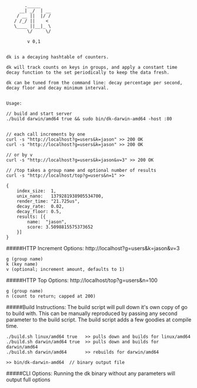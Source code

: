 		
	       ._____
	     __| _/  | __
	    / __ ||  |/ /
	   / /_/ ||    <
	   \____ ||__|_ \
	        \/     \/
	
	        v 0,1
	
	
	dk is a decaying hashtable of counters.  
	
	dk will track counts on keys in groups, and apply a constant time decay function to the set periodically to keep the data fresh.
	
	dk can be tuned from the command line: decay percentage per second, decay floor and decay minimum interval.
	
	
	Usage:
	
	// build and start server
	./build darwin/amd64 true && sudo bin/dk-darwin-amd64 -host :80
	

	// each call increments by one
	curl -s "http://localhost?g=users&k=jason" >> 200 OK
	curl -s "http://localhost?g=users&k=jason" >> 200 OK
	
	// or by v
	curl -s "http://localhost?g=users&k=jason&v=3" >> 200 OK
	
	// /top takes a group name and optional number of results
	curl -s "http://localhost/top?g=users&n=1" >>
	
	{
		index_size:  1,
		unix_nano:   1379281938905534700,
		render_time: "21.725us",
		decay_rate:  0.02,
		decay_floor: 0.5,
		results: [{
			name:  "jason",
			score: 3.5098815575373652
		}]
	}


#####HTTP Increment Options:
	http://localhost?g=users&k=jason&v=3
	
	g (group name)
	k (key name)
	v (optional; increment amount, defaults to 1)

#####HTTP Top Options:
	http://localhost/top?g=users&n=100

	g (group name)
	n (count to return; capped at 200)
		
	
#####Build Instructions:
The build script will pull down it's own copy of go to build with.  This can be manually reproduced by passing any second parameter to the build script.  The build script adds a few goodies at compile time.
	
	./build.sh linux/amd64 true   >> pulls down and builds for linux/amd64
	./build.sh darwin/amd64 true  >> pulls down and builds for darwin/amd64
	./build.sh darwin/amd64       >> rebuilds for darwin/amd64

	>> bin/dk-darwin-amd64  // binary output file
		
#####CLI Options:
Running the dk binary without any parameters will output full options